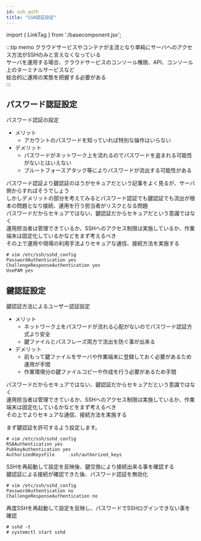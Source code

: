 ```yaml
---
id: ssh_auth
title: "SSH認証設定"
---
```

import { LinkTag } from './basecomponent.jsx';

:::tip memo
クラウドサービスやコンテナが主流となり単純にサーバへのアクセス方法がSSHのみと言えなくなっている  
サーバを運用する場合、クラウドサービスのコンソール権限、API、コンソール上のターミナルサービスなど  
総合的に運用の実態を把握する必要がある  
:::

## パスワード認証設定
パスワード認証の設定  

* メリット  
  * アカウントのパスワードを知っていれば特別な操作はいらない  
* デメリット  
  * パスワードがネットワーク上を流れるのでパスワードを盗まれる可能性がないとはいえない  
  * ブルートフォースアタック等によりパスワードが流出する可能性がある  

パスワード認証より鍵認証のほうがセキュアだという記事をよく見るが、サーバ側からすればそうでしょう  
しかしデメリットの部分を考えてみるとパスワード認証でも鍵認証でも流出が根本の問題となり接続、運用を行う担当者がリスクとなる問題  
パスワードだからセキュアではない、鍵認証だからセキュアだという意識ではなく  
運用担当者は管理できているか、SSHへのアクセス制限は実施しているか、作業端末は固定化しているかなどをまず考えるべき  
その上で運用や現場の利用手法よりセキュアな通信、接続方法を実施する  

```
# vim /etc/ssh/sshd_config
PasswordAuthentication yes
ChallengeResponseAuthentication yes
UsePAM yes
```

## 鍵認証設定
鍵認証方法によるユーザー認証設定  

* メリット  
  * ネットワーク上をパスワードが流れる心配がないのでパスワード認証方式より安全  
  * 鍵ファイルとパスフレーズ両方で流出を防ぐ事が出来る  
* デメリット  
  * 前もって鍵ファイルをサーバや作業端末に登録しておく必要があるため運用が手間  
  * 作業環境分の鍵ファイルコピーや作成を行う必要があるため手間  

パスワードだからセキュアではない、鍵認証だからセキュアだという意識ではなく  
運用担当者は管理できているか、SSHへのアクセス制限は実施しているか、作業端末は固定化しているかなどをまず考えるべき  
その上でよりセキュアな通信、接続方法を実施する  

まず鍵認証を許可するよう設定します。  

```
# vim /etc/ssh/sshd_config
RSAAuthentication yes
PubkeyAuthentication yes
AuthorizedKeysFile     .ssh/authorized_keys
```

SSHを再起動して設定を反映後、鍵交換により接続出来る事を確認する  
鍵認証による接続が確認できた後、パスワード認証を無効化  

```
# vim /etc/ssh/sshd_config
PasswordAuthentication no
ChallengeResponseAuthentication no
```

再度SSHを再起動して設定を反映し、パスワードでSSHログインできない事を確認  

```
# sshd -t
# systemctl start sshd
```
